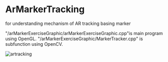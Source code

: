 # ArMarkerTracking
for understanding mechanism of AR tracking basing marker

"/arMarkerExerciseGraphic/arMarkerExerciseGraphic.cpp"is main program using OpenGL.
"/arMarkerExerciseGraphic/MarkerTracker.cpp" is subfunction using OpenCV.

![artracking](/ArMarkerTracking/arMarkerExerciseGraphic/armarker01.jpg "artrcking")